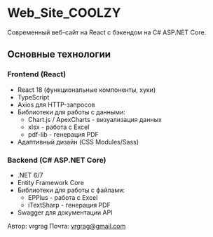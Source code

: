 # Web_Site_COOLZY

Современный веб-сайт на React с бэкендом на C# ASP.NET Core.

## Основные технологии

### Frontend (React)
- React 18 (функциональные компоненты, хуки)
- TypeScript
- Axios для HTTP-запросов
- Библиотеки для работы с данными:
  - Chart.js / ApexCharts - визуализация данных
  - xlsx - работа с Excel
  - pdf-lib - генерация PDF
- Адаптивный дизайн (CSS Modules/Sass)

### Backend (C# ASP.NET Core)
- .NET 6/7
- Entity Framework Core
- Библиотеки для работы с файлами:
  - EPPlus - работа с Excel
  - iTextSharp - генерация PDF
- Swagger для документации API


Автор: vrgrag
Почта: vrgrag@gmail.com
